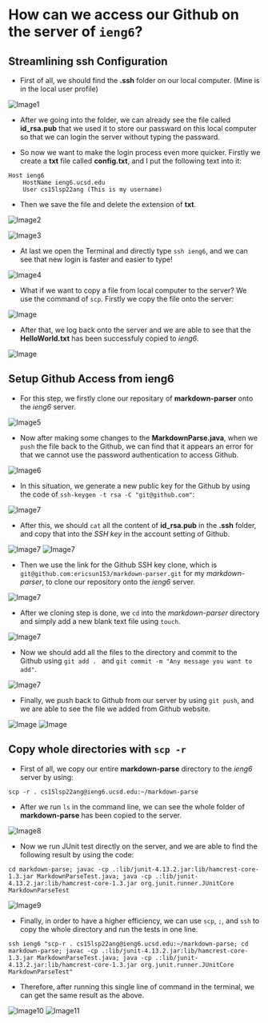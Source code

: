 # How can we access our Github on the server of `ieng6`?
## Streamlining ssh Configuration
* First of all, we should find the **.ssh** folder on our local computer. (Mine is in the local user profile)

![Image1](Week6/1.1.jpg)

* After we going into the folder, we can already see the file called **id_rsa.pub** that we used it to store our passward on this local computer so that we can login the server without typing the passward.

* So now we want to make the login process even more quicker. Firstly we create a **txt** file called **config.txt**, and I put the following text into it:
```
Host ieng6
    HostName ieng6.ucsd.edu
    User cs15lsp22ang (This is my username)
```
* Then we save the file and delete the extension of **txt**. 

![Image2](Week6/1.2.jpg)

![Image3](Week6/1.4.jpg)

* At last we open the Terminal and directly type `ssh ieng6`, and we can see that new login is faster and easier to type!

![Image4](Week6/1.3.jpg)

* What if we want to copy a file from local computer to the server? We use the command of `scp`. Firstly we copy the file onto the server:

![Image](Week6/1.3.1.jpg)

* After that, we log back onto the server and we are able to see that the **HelloWorld.txt** has been successfuly copied to *ieng6*.

![Image](Week6/1.3.2.jpg)

## Setup Github Access from ieng6
* For this step, we firstly clone our repositary of **markdown-parser** onto the *ieng6* server.

![Image5](Week6/2.1.jpg)

* Now after making some changes to the **MarkdownParse.java**, when we `push` the file back to the Github, we can find that it appears an error for that we cannot use the password authentication to access Github.

![Image6](Week6/2.2.jpg)

* In this situation, we generate a new public key for the Github by using the code of `ssh-keygen -t rsa -C "git@github.com"`:

![Image7](Week6/2.3.jpg)

* After this, we should `cat` all the content of **id_rsa.pub** in the **.ssh** folder, and copy that into the *SSH key* in the account setting of Github.

![Image7](Week6/2.4.jpg)
![Image7](Week6/2.5.jpg)

* Then we use the link for the Github SSH key clone, which is `git@github.com:ericsun153/markdown-parser.git` for my *markdown-parser*, to clone our repository onto the *ieng6* server.

![Image7](Week6/2.6.jpg)

* After we cloning step is done, we `cd` into the *markdown-parser* directory and simply add a new blank text file using `touch`.

![Image7](Week6/2.7.jpg)

* Now we should add all the files to the directory and commit to the Github using `git add . ` and `git commit -m "Any message you want to add"`.

![Image7](Week6/2.8.jpg)

* Finally, we push back to Github from our server by using `git push`, and we are able to see the file we added from Github website.

![Image](Week6/2.9.jpg)
![Image](Week6/3.0.jpg)

## Copy whole directories with `scp -r`
* First of all, we copy our entire **markdown-parse** directory to the *ieng6* server by using:
```
scp -r . cs15lsp22ang@ieng6.ucsd.edu:~/markdown-parse
```
* After we run `ls` in the command line, we can see the whole folder of **markdown-parse** has been copied to the server.

![Image8](Week6/3.1.jpg)

* Now we run JUnit test directly on the server, and we are able to find the following result by using the code:
```
cd markdown-parse; javac -cp .:lib/junit-4.13.2.jar:lib/hamcrest-core-1.3.jar MarkdownParseTest.java; java -cp .:lib/junit-4.13.2.jar:lib/hamcrest-core-1.3.jar org.junit.runner.JUnitCore MarkdownParseTest
```

![Image9](Week6/3.2.png)

* Finally, in order to have a higher efficiency, we can use `scp`, `;`, and `ssh` to copy the whole directory and run the tests in one line.

```
ssh ieng6 "scp-r . cs15lsp22ang@ieng6.ucsd.edu:~/markdown-parse; cd markdown-parse; javac -cp .:lib/junit-4.13.2.jar:lib/hamcrest-core-1.3.jar MarkdownParseTest.java; java -cp .:lib/junit-4.13.2.jar:lib/hamcrest-core-1.3.jar org.junit.runner.JUnitCore MarkdownParseTest"
```

* Therefore, after running this single line of command in the terminal, we can get the same result as the above.

![Image10](Week6/3.3.jpg)
![Image11](Week6/3.4.jpg)
